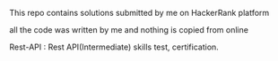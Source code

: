 This repo contains solutions submitted by me on HackerRank platform

all the code was written by me and nothing is copied from online

Rest-API : Rest API(Intermediate) skills test, certification.
